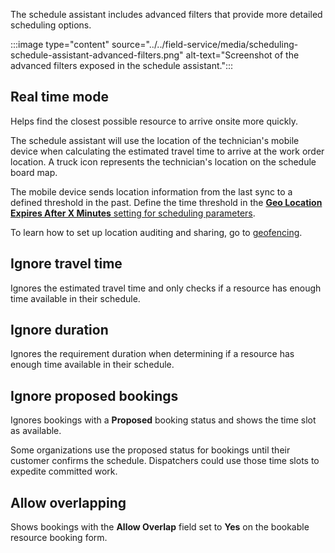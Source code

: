 The schedule assistant includes advanced filters that provide more detailed scheduling options.

:::image type="content" source="../../field-service/media/scheduling-schedule-assistant-advanced-filters.png" alt-text="Screenshot of the advanced filters exposed in the schedule assistant.":::

## Real time mode

Helps find the closest possible resource to arrive onsite more quickly.

The schedule assistant will use the location of the technician's mobile device when calculating the estimated travel time to arrive at the work order location. A truck icon represents the technician's location on the schedule board map.

The mobile device sends location information from the last sync to a defined threshold in the past. Define the time threshold in the [**Geo Location Expires After X Minutes** setting for scheduling parameters](../../field-service/scheduling-parameters-settings.md#geo-data).

To learn how to set up location auditing and sharing, go to [geofencing](../../field-service/mobile/configure-geofencing.md).

## Ignore travel time

Ignores the estimated travel time and only checks if a resource has enough time available in their schedule.

## Ignore duration

Ignores the requirement duration when determining if a resource has enough time available in their schedule.

## Ignore proposed bookings

Ignores bookings with a **Proposed** booking status and shows the time slot as available.

Some organizations use the proposed status for bookings until their customer confirms the schedule. Dispatchers could use those time slots to expedite committed work.

## Allow overlapping

Shows bookings with the **Allow Overlap** field set to **Yes** on the bookable resource booking form.
